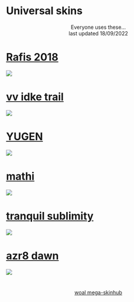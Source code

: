 # Universal skins
<p align="center">
  Everyone uses these...
  <br>
  last updated 18/09/2022
</p>

# [Rafis 2018](https://github.com/rudjx3/skins/raw/main/universal/Rafis%202018.osk)
[![](https://camo.githubusercontent.com/dba1121c2a976c6b3ef339ccad01dfcfacea7825f0f9a54c5b11909a64db82e6/68747470733a2f2f736b696e732e6f7375636b2e6e65742f75706c6f6164732f706f7374732f323031382d30392f313533373836363930355f666572626575772e6a7067)](https://github.com/rudjx3/skins/raw/main/universal/Rafis%202018.osk)

# [vv idke trail](https://github.com/rudjx3/skins/raw/main/universal/vv%20idke%20trail.osk)
[![](https://osu.ppy.sh/ss/18134801/7edd)](https://github.com/rudjx3/skins/raw/main/universal/vv%20idke%20trail.osk)

# [YUGEN](https://github.com/rudjx3/skins/raw/main/universal/YUGEN.osk)
[![](http://admin.osuskins.me//images/skins/637538212012057185.jpg)](https://github.com/rudjx3/skins/raw/main/universal/YUGEN.osk)

# [mathi](https://github.com/rudjx3/skins/raw/main/universal/mathi.osk)
[![](https://osu.ppy.sh/ss/18134804/1994)](https://github.com/rudjx3/skins/raw/main/universal/mathi.osk)

# [tranquil sublimity](https://github.com/rudjx3/skins/raw/main/universal/tranquil%20sublimity.osk)
[![](https://osu.ppy.sh/ss/18134806/b5b7)](https://github.com/rudjx3/skins/raw/main/universal/tranquil%20sublimity.osk)

# [azr8 dawn](https://github.com/rudjx3/skins/raw/main/universal/azr8%20dawn.osk)
[![](https://cdn.discordapp.com/attachments/1004687819337379840/1021108146711842866/cachedImage.png)](https://github.com/rudjx3/skins/raw/main/universal/azr8%20dawn.osk)

#

<p align="center">
<a href="README.md">woal mega-skinhub</a>
</p>
